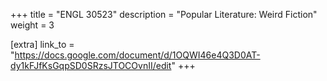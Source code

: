 +++
title = "ENGL 30523"
description = "Popular Literature: Weird Fiction"
weight = 3

[extra]
link_to = "https://docs.google.com/document/d/1OQWI46e4Q3D0AT-dy1kFJfKsGqpSD0SRzsJTOCOvnII/edit"
+++